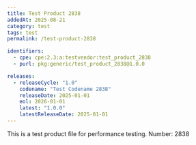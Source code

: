 ```yaml
---
title: Test Product 2838
addedAt: 2025-08-21
category: test
tags: test
permalink: /test-product-2838

identifiers:
  - cpe: cpe:2.3:a:testvendor:test_product_2838
  - purl: pkg:generic/test_product_2838@1.0.0

releases:
  - releaseCycle: "1.0"
    codename: "Test Codename 2838"
    releaseDate: 2025-01-01
    eol: 2026-01-01
    latest: "1.0.0"
    latestReleaseDate: 2025-01-01
---
```


This is a test product file for performance testing. Number: 2838
